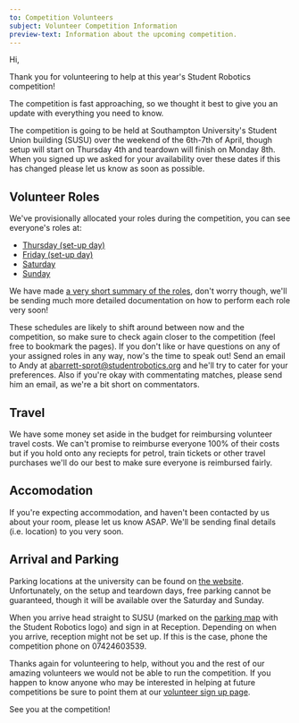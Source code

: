 ```yaml
---
to: Competition Volunteers
subject: Volunteer Competition Information
preview-text: Information about the upcoming competition.
---
```


Hi,

Thank you for volunteering to help at this year's Student Robotics competition!

The competition is fast approaching, so we thought it best to give you an update with everything you need to know.

The competition is going to be held at Southampton University's Student Union building (SUSU) over the weekend of the 6th-7th of April, though setup will start on Thursday 4th and teardown will finish on Monday 8th. When you signed up we asked for your availability over these dates if this has changed please let us know as soon as possible.

## Volunteer Roles

We've provisionally allocated your roles during the competition, you can see everyone's roles at:

- [Thursday (set-up day)](REDACTED)
- [Friday (set-up day)](REDACTED)
- [Saturday](REDACTED)
- [Sunday](REDACTED)

We have made [a very short summary of the roles](REDACTED), don't worry though, we'll be sending much more detailed documentation on how to perform each role very soon!

These schedules are likely to shift around between now and the competition, so make sure to check again closer to the competition (feel free to bookmark the pages). If you don't like or have questions on any of your assigned roles in any way, now's the time to speak out! Send an email to Andy at abarrett-sprot@studentrobotics.org and he'll try to cater for your preferences. Also if you're okay with commentating matches, please send him an email, as we're a bit short on commentators.

## Travel

We have some money set aside in the budget for reimbursing volunteer travel costs. We can't promise to reimburse everyone 100% of their costs but if you hold onto any reciepts for petrol, train tickets or other travel purchases we'll do our best to make sure everyone is reimbursed fairly.


## Accomodation

If you're expecting accommodation, and haven't been contacted by us about your room, please let us know ASAP. We'll be sending final details (i.e. location) to you very soon.

## Arrival and Parking

Parking locations at the university can be found on [the website](https://studentrobotics.org/events/sr2019/competition/#parking). Unfortunately, on the setup and teardown days, free parking cannot be guaranteed, though it will be available over the Saturday and Sunday.

When you arrive head straight to SUSU (marked on the [parking map](https://studentrobotics.org/events/sr2019/competition/#parking) with the Student Robotics logo) and sign in at Reception. Depending on when you arrive, reception might not be set up. If this is the case, phone the competition phone on 07424603539.

Thanks again for volunteering to help, without you and the rest of our amazing volunteers we would not be able to run the competition. If you happen to know anyone who may be interested in helping at future competitions be sure to point them at our [volunteer sign up page](https://studentrobotics.org/volunteer).

See you at the competition!
